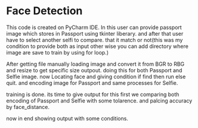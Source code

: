 # Face Detection

This code is created on PyCharm IDE.
In this user can provide passport image which stores in Passport using tkinter liberary.
and after that user have to select another selfi to compare. that it match or not(this was my condition to provide both as input other wise you can add directory where image are save to train by using for loop.)

After getting file manually loading image and convert it from BGR to RBG and resize to get specific size outpout. doing this for both Passport and Selfie image.
now Locating face and giving condition if find then run else quit. and encoding image for Passport and same processes for Selfie.

training is done. its time to give output for this first we comparing both encoding of Passport and Selfie with some tolarence. and palcing accuracy by face_distance.

now in end showing output with some conditions.
